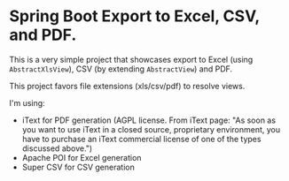 # Spring Boot Export to Excel, CSV, and PDF.

This is a very simple project that showcases export to Excel (using `AbstractXlsView`), CSV (by extending `AbstractView`) and PDF. 

This project favors file extensions (xls/csv/pdf) to resolve views.

I'm using:

- iText for PDF generation (AGPL license. From iText page: "As soon as you want to use iText in a closed source, proprietary environment, you have to purchase an iText commercial license of one of the types discussed above.")
- Apache POI for Excel generation
- Super CSV for CSV generation
